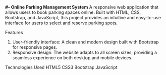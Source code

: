 **#- Online Parking Management System**
A responsive web application that allows users to book parking spaces online. Built with HTML, CSS, Bootstrap, and JavaScript, this project provides an intuitive and easy-to-use interface for users to select and reserve parking spots.

Features
1) User-friendly interface: A clean and modern design built with Bootstrap for responsive pages.
2) Responsive design: The website adapts to all screen sizes, providing a seamless experience on both desktop and mobile devices.

Technologies Used
HTML5
CSS3
Bootstrap
JavaScript
